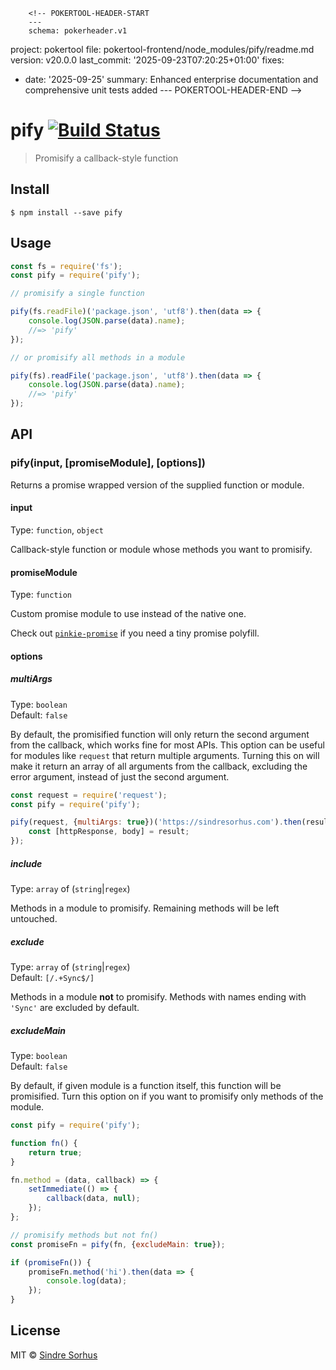        <!-- POKERTOOL-HEADER-START
        ---
        schema: pokerheader.v1
project: pokertool
file: pokertool-frontend/node_modules/pify/readme.md
version: v20.0.0
last_commit: '2025-09-23T07:20:25+01:00'
fixes:
- date: '2025-09-25'
  summary: Enhanced enterprise documentation and comprehensive unit tests added
        ---
        POKERTOOL-HEADER-END -->
# pify [![Build Status](https://travis-ci.org/sindresorhus/pify.svg?branch=master)](https://travis-ci.org/sindresorhus/pify)

> Promisify a callback-style function


## Install

```
$ npm install --save pify
```


## Usage

```js
const fs = require('fs');
const pify = require('pify');

// promisify a single function

pify(fs.readFile)('package.json', 'utf8').then(data => {
	console.log(JSON.parse(data).name);
	//=> 'pify'
});

// or promisify all methods in a module

pify(fs).readFile('package.json', 'utf8').then(data => {
	console.log(JSON.parse(data).name);
	//=> 'pify'
});
```


## API

### pify(input, [promiseModule], [options])

Returns a promise wrapped version of the supplied function or module.

#### input

Type: `function`, `object`

Callback-style function or module whose methods you want to promisify.

#### promiseModule

Type: `function`

Custom promise module to use instead of the native one.

Check out [`pinkie-promise`](https://github.com/floatdrop/pinkie-promise) if you need a tiny promise polyfill.

#### options

##### multiArgs

Type: `boolean`  
Default: `false`

By default, the promisified function will only return the second argument from the callback, which works fine for most APIs. This option can be useful for modules like `request` that return multiple arguments. Turning this on will make it return an array of all arguments from the callback, excluding the error argument, instead of just the second argument.

```js
const request = require('request');
const pify = require('pify');

pify(request, {multiArgs: true})('https://sindresorhus.com').then(result => {
	const [httpResponse, body] = result;
});
```

##### include

Type: `array` of (`string`|`regex`)

Methods in a module to promisify. Remaining methods will be left untouched.

##### exclude

Type: `array` of (`string`|`regex`)  
Default: `[/.+Sync$/]`

Methods in a module **not** to promisify. Methods with names ending with `'Sync'` are excluded by default.

##### excludeMain

Type: `boolean`  
Default: `false`

By default, if given module is a function itself, this function will be promisified. Turn this option on if you want to promisify only methods of the module.

```js
const pify = require('pify');

function fn() {
	return true;
}

fn.method = (data, callback) => {
	setImmediate(() => {
		callback(data, null);
	});
};

// promisify methods but not fn()
const promiseFn = pify(fn, {excludeMain: true});

if (promiseFn()) {
	promiseFn.method('hi').then(data => {
		console.log(data);
	});
}
```


## License

MIT © [Sindre Sorhus](http://sindresorhus.com)
